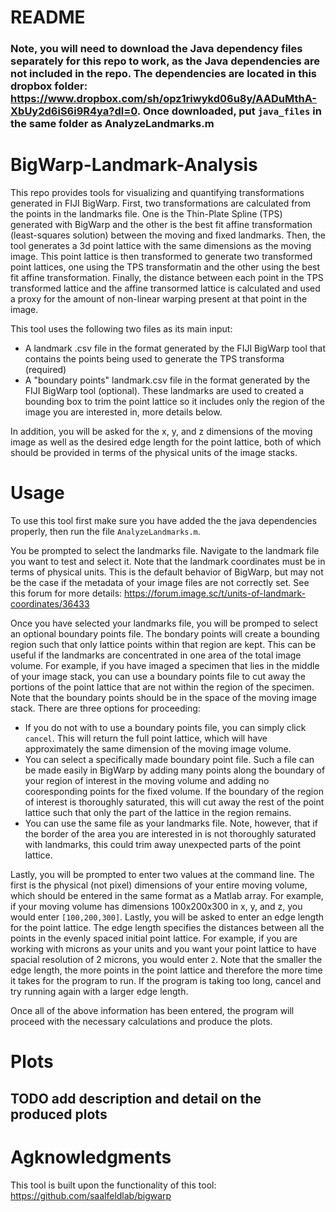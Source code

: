 # README
### Note, you will need to download the Java dependency files separately for this repo to work, as the Java dependencies are not included in the repo. The dependencies are located in this dropbox folder: https://www.dropbox.com/sh/opz1riwykd06u8y/AADuMthA-XbUy2d6iS6i9R4ya?dl=0. Once downloaded, put `java_files` in the same folder as AnalyzeLandmarks.m

# BigWarp-Landmark-Analysis
This repo provides tools for visualizing and quantifying transformations generated in FIJI BigWarp. First, two transformations are calculated from the points in the landmarks file. One is the Thin-Plate Spline (TPS) generated with BigWarp and the other is the best fit affine transformation (least-squares solution) between the moving and fixed landmarks. Then, the tool generates a 3d point lattice with the same dimensions as the moving image. This point lattice is then transformed to generate two transformed point lattices, one using the TPS transformatin and the other using the best fit affine transformation. Finally, the distance between each point in the TPS transformed lattice and the affine transormed lattice is calculated and used a proxy for the amount of non-linear warping present at that point in the image. 

This tool uses the following two files as its main input:
* A landmark .csv file in the format generated by the FIJI BigWarp tool that contains the points being used to generate the TPS transforma (required)
 * A "boundary points" landmark.csv file in the format generated by the FIJI BigWarp tool (optional). These landmarks are used to created a bounding box to trim the point lattice so it includes only the region of the image you are interested in, more details below.
 
 In addition, you will be asked for the x, y, and z dimensions of the moving image as well as the desired edge length for the point lattice, both of which should be provided in terms of the physical units of the image stacks. 

# Usage
 
To use this tool first make sure you have added the the java dependencies properly, then run the file `AnalyzeLandmarks.m`. 

You be prompted to select the landmarks file. Navigate to the landmark file you want to test and select it. Note that the landmark coordinates must be in terms of physical units. This is the default behavior of BigWarp, but may not be the case if the metadata of your image files are not correctly set. See this forum for more details: https://forum.image.sc/t/units-of-landmark-coordinates/36433

Once you have selected your landmarks file, you will be promped to select an optional boundary points file. The bondary points will create a bounding region such that only lattice points within that region are kept. This can be useful if the landmarks are concentrated in one area of the total image volume. For example, if you have imaged a specimen that lies in the middle of your image stack, you can use a boundary points file to cut away the portions of the point lattice that are not within the region of the specimen. Note that the boundary points should be in the space of the moving image stack. There are three options for proceeding:
* If you do not with to use a boundary points file, you can simply click `cancel`. This will return the full point lattice, which will have approximately the same dimension of the moving image volume.
* You can select a specifically made boundary point file. Such a file can be made easily in BigWarp by adding many points along the boundary of your region of interest in the moving volume and adding no cooresponding points for the fixed volume. If the boundary of the region of interest is thoroughly saturated, this will cut away the rest of the point lattice such that only the part of the lattice in the region remains.
* You can use the same file as your landmarks file. Note, however, that if the border of the area you are interested in is not thoroughly saturated with landmarks, this could trim away unexpected parts of the point lattice.

Lastly, you will be prompted to enter two values at the command line. The first is the physical (not pixel) dimensions of your entire moving volume, which should be entered in the same format as a Matlab array. For example, if your moving volume has dimensions 100x200x300 in x, y, and z, you would enter `[100,200,300]`. Lastly, you will be asked to enter an edge length for the point lattice. The edge length specifies the distances between all the points in the evenly spaced initial point lattice. For example, if you are working with microns as your units and you want your point lattice to have spacial resolution of 2 microns, you would enter `2`. Note that the smaller the edge length, the more points in the point lattice and therefore the more time it takes for the program to run. If the program is taking too long, cancel and try running again with a larger edge length.

Once all of the above information has been entered, the program will proceed with the necessary calculations and produce the plots.

# Plots
## TODO add description and detail on the produced plots

# Agknowledgments

This tool is built upon the functionality of this tool:
https://github.com/saalfeldlab/bigwarp


